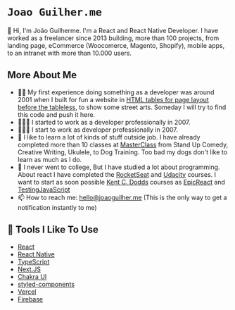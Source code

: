 # ```Joao Guilher.me ```

👋 Hi, I'm João Guilherme. I'm a React and React Native Developer. 
I have worked as a freelancer since 2013 building, more than 100 projects, from landing page, eCommerce (Woocomerce, Magento, Shopify), mobile apps, to an intranet with more than 10.000 users.

## More About Me
- 👶🏻 My first experience doing something as a developer was around 2001 when I built for fun a website in [HTML tables for page layout before the tableless](https://en.wikipedia.org/wiki/Tableless_web_design), to show some street arts. Someday I will try to find this code and push it here.
- 🧑🏻‍💻 I started to work as a developer professionally in 2007.
- 🧑🏻‍💻 I start to work as developer professionally in 2007.
- 🤪 I like to learn a lot of kinds of stuff outside job. I have already completed more than 10 classes at [MasterClass](https://masterclass.com/) from Stand Up Comedy, Creative Writing, Ukulele, to Dog Training. Too bad my dogs don't like to learn as much as I do.
- 🤔 I never went to college, But I have studied a lot about programming. About react I have completed the [RocketSeat](https://www.rocketseat.com.br/ignite#id-3) and [Udacity](https://www.udacity.com/course/react-nanodegree--nd019) courses. I want to start as soon possible [Kent C. Dodds](https://github.com/kentcdodds) courses as [EpicReact](https://epicreact.dev/) and [TestingJavaScript](https://testingjavascript.com/)
- 📫 How to reach me: hello@joaoguilher.me (This is the only way to get a notification instantly to me)

## 🔧 Tools I Like To Use

- [React](https://reactjs.org/)
- [React Native](https://reactnative.dev/)
- [TypeScript](https://www.typescriptlang.org/)
- [Next.JS](https://nextjs.org/)
- [Chakra UI](https://chakra-ui.com/)
- [styled-components](https://styled-components.com/)
- [Vercel](https://vercel.com/)
- [Firebase](https://firebase.google.com/)
